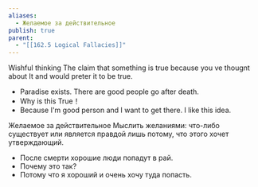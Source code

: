 ```yaml
---
aliases:
  - Желаемое за действительное
publish: true
parent:
  - "[[162.5 Logical Fallacies]]"
---
```

Wishful thinking
The claim that something is true because you ve thougnt about It and would preter it to be true.
- Paradise exists. There are good people go after death.
- Why is this True！
- Because I'm good person and I want to get there. I like this idea.

Желаемое за действительное
Мыслить желаниями: что-либо существует или является правдой лишь потому, что этого хочет утверждающий.
- После смерти хорошие люди попадут в рай.
- Почему это так?
- Потому что я хороший и очень хочу туда попасть.